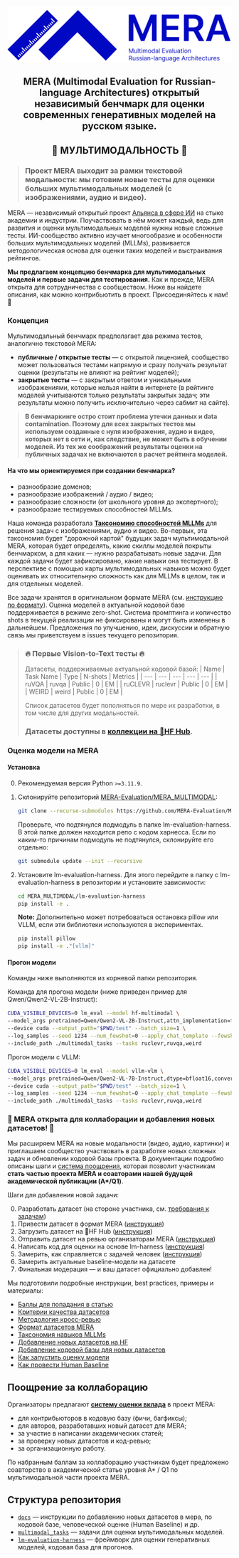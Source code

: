 <p align="center">
    <picture>
        <img alt="MERA" src="mera-logo.svg" style="max-width: 100%;">
    </picture>
</p>

<h2 align="center">
    <p> MERA (Multimodal Evaluation for Russian-language Architectures) открытый независимый бенчмарк для оценки современных генеративных моделей на русском языке.
    </p>
</h2>

<h2 align="center"> 🪩 МУЛЬТИМОДАЛЬНОСТЬ 🪩 </h2>

> ### **Проект MERA выходит за рамки текстовой модальности: мы готовим новые тесты для оценки больших мультимодальных моделей (с изображениями, аудио и видео).**

MERA — независимый открытый проект [Альянса в сфере ИИ](https://a-ai.ru/) на стыке академии и индустрии. Поучаствовать в нём может каждый, ведь для развития и оценки мультимодальных моделей нужны новые сложные тесты.
ИИ-сообщество активно изучает многообразие и особенности больших мультимодальных моделей (MLLMs), развивается методологическая основа для оценки таких моделей и выстраивания рейтингов.

**Мы предлагаем концепцию бенчмарка для мультимодальных моделей и первые задачи для тестирования.** Как и прежде, MERA открыта для сотрудничества с сообществом. Ниже вы найдете описания, как можно контрибьютить в проект. Присоединяйтесь к нам!🤗


### Концепция

Мультимодальный бенчмарк предполагает два режима тестов, аналогично текстовой MERA:

- **публичные / открытые тесты** — с открытой лицензией, сообщество может пользоваться тестами напрямую и сразу получать результат оценки (результаты не влияют на рейтинг моделей);
- **закрытые тесты** — с закрытым ответом и уникальными изображениями, которые нельзя найти в интернете (в рейтинге моделей учитываются только результаты закрытых задач; эти результаты можно получить исключительно через сабмит на сайте).

> **В бенчмаркинге остро стоит проблема утечки данных и data contamination. Поэтому для всех закрытых тестов мы используем созданные с нуля изображения, аудио и видео, которых нет в сети и, как следствие, не может быть в обучении моделей. Из тех же соображений результаты оценки на публичных задачах не включаются в расчет рейтинга моделей.**


#### На что мы ориентируемся при создании бенчмарка?

- разнообразие доменов;
- разнообразие изображений / аудио / видео;
- разнообразие сложности (от школьного уровня до экспертного);
- разнообразие тестируемых способностей MLLMs.

Наша команда разработала [**Таксономию способностей MLLMs**](docs/skills_tax.md) для решения задач с изображениями, аудио и видео. Во-первых, эта таксономия будет "дорожной картой" будущих задач мультимодальной MERA, которая будет определять, какие скиллы моделей покрыты бенчмарком, а для каких — нужно разрабатывать новые задачи. Для каждой задачи будет зафиксировано, какие навыки она тестирует. В перспективе с помощью карты мультимодальных навыков можно будет оценивать их относительную сложность как для MLLMs в целом, так и для отдельных моделей.

Все задачи хранятся в оригинальном формате MERA (см. [инструкцию по формату](docs/dataset_formatting.md)). Оценка моделей в актуальной кодовой базе поддерживается в режиме zero-shot. Система промптинга и количество shots в текущей реализации не фиксированы и могут быть изменены в дальнейшем. Предложения по улучшению, идеи, дискуссии и обратную связь мы приветствуем в issues текущего репозитория.


> ### 🔥 Первые Vision-to-Text тесты 🔥
> Датасеты, поддерживаемые актуальной кодовой базой:
> | Name | Task Name | Type | N-shots | Metrics |
> | --- | --- | --- | --- | ---  |
> | ruVQA | ruvqa | Public | 0 | EM |
> | ruCLEVR | ruclevr | Public  | 0 | EM |
> | WEIRD | weird | Public | 0 | EM |
>
> Список датасетов будет пополняться по мере их разработки, в том числе для других модальностей. 
>
> ### Датасеты доступны в [коллекции на 🤗HF Hub](https://huggingface.co/collections/MERA-evaluation/mera-multimodality-675859d796c41b994ae860b4).


### Оценка модели на MERA

#### Установка

0. Рекомендуемая версия Python `>=3.11.9`.

1. Склонируйте репозиторий [MERA-Evaluation/MERA_MULTIMODAL](https://github.com/MERA-Evaluation/MERA_MULTIMODAL):

    ```bash
    git clone --recurse-submodules https://github.com/MERA-Evaluation/MERA_MULTIMODAL.git
    ```

    Проверьте, что подтянулся подмодуль в папке lm-evaluation-harness. В этой папке должен находится репо с кодом харнесса. 
    Если по каким-то причинам подмодуль не подтянулся, склонируйте его отдельно:

    ```bash
    git submodule update --init --recursive
    ```

2. Установите lm-evaluation-harness. Для этого перейдите в папку с lm-evaluation-harness в репозитории и установите зависимости:
    ```bash
    cd MERA_MULTIMODAL/lm-evaluation-harness
    pip install -e .
    ```

    **Note:** Дополнительно может потребоваться остановка pillow или VLLM, если эти библиотеки используются в экспериментах.

    ```bash
    pip install pillow
    pip install -e ."[vllm]"
    ```


#### Прогон модели

Команды ниже выполняются из корневой папки репозитория.

Команда для прогона модели (ниже приведен пример для Qwen/Qwen2-VL-2B-Instruct):

```bash
CUDA_VISIBLE_DEVICES=0 lm_eval --model hf-multimodal \
--model_args pretrained=Qwen/Qwen2-VL-2B-Instruct,attn_implementation=flash_attention_2,dtype=bfloat16,convert_img_format=True \
--device cuda --output_path="$PWD/test" --batch_size=1 \
--log_samples --seed 1234 --num_fewshot=0 --apply_chat_template --fewshot_as_multiturn \
--include_path ./multimodal_tasks --tasks ruclevr,ruvqa,weird
```

Прогон модели с VLLM:

```bash
CUDA_VISIBLE_DEVICES=0 lm_eval --model vllm-vlm \
--model_args pretrained=Qwen/Qwen2-VL-7B-Instruct,dtype=bfloat16,convert_img_format=True,tensor_parallel_size=1,gpu_memory_utilization=0.5 \
--device cuda --output_path="$PWD/test" --batch_size=1 \
--log_samples --seed 1234 --num_fewshot=0 --apply_chat_template --fewshot_as_multiturn \
--include_path ./multimodal_tasks --tasks ruclevr,ruvqa,weird
```


### 🤝 MERA открыта для коллаборации и добавления новых датасетов! 🤝

Мы расширяем MERA на новые модальности (видео, аудио, картинки) и приглашаем сообщество участвовать в разработке новых сложных задач и обновлении кодовой базы проекта. В документации подробно описаны шаги и [система поощрения](docs/collab_bonus.md), которая позволит участникам **cтать частью проекта MERA и соавторами нашей будущей академической публикации (A\*/Q1)**.

Шаги для добавления новой задачи:

0) Разработать датасет (на стороне участника, см. [требования к задачам](docs/dataset_review.md))
1) Привести датасет в формат MERA ([инструкция](docs/dataset_formatting.md))
2) Загрузить датасет на 🤗HF Hub ([инструкция](docs/dataset_hf.md))
3) Отправить датасет на ревью организаторам MERA ([инструкция](docs/dataset_hf.md))
4) Написать код для оценки на основе lm-harness ([инструкция](docs/task_codebase.md))
5) Замерить, как справляется с задачей человек ([инструкция](docs/human_baseline.md)) 
6) Замерить актуальные baseline-модели на датасете
7) Финальная модерация — и ваш датасет официально добавлен!

Мы подготовили подробные инструкции, best practices, примеры и материалы:

- [Баллы для попадания в статью](docs/collab_bonus.md)
- [Критерии качества датасетов](docs/dataset_criteria.md)
- [Методология кросс-ревью](docs/dataset_review.md)
- [Формат датасетов MERA](docs/dataset_formatting.md)
- [Таксономия навыков MLLMs](docs/skills_tax.md)
- [Добавление новых датасетов на HF](docs/dataset_huggingface.md)
- [Добавление кодовой базы для новых датасетов](docs/task_codebase.md)
- [Как запустить оценку модели](docs/model_scoring.md)
- [Как провести Human Baseline](docs/human_baseline.md)


## Поощрение за коллаборацию

Организаторы предлагают [**систему оценки вклада**](docs/collab_bonus.md) в проект MERA:
- для контрибьюторов в кодовую базу (фичи, багфиксы);
- для авторов, разработавших новый датасет для MERA;
- за участие в написании академических статей;
- за проверку новых датасетов и код-ревью;
- за организационную работу.

По набранным баллам за коллаборацию участникам будет предложено соавторство в академической статье уровня A* / Q1 по мультимодальной части проекта MERA.


## Структура репозитория

- [`docs`](docs) — инструкции по добавлению новых датасетов в мера, по кодовой базе, человеческой оценке (Human Baseline) и др.
- [`multimodal_tasks`](multimodal_tasks) — задачи для оценки мультимодальных моделей.
- [`lm-evaluation-harness`](https://github.com/MERA-Evaluation/lm-evaluation-harness/tree/main) — фреймворк для оценки генеративных моделей, кодовая база для прогонов.
